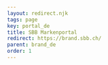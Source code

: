 ```yaml
---
layout: redirect.njk
tags: page
key: portal_de
title: SBB Markenportal
redirect: https://brand.sbb.ch/
parent: brand_de
order: 1
---
```

